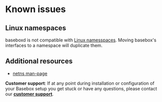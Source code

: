 # Known issues

## Linux namespaces

baseboxd is not compatible with [Linux namesspaces][netns]. Moving basebox's interfaces to a namespace will duplicate them.

## Additional resources
* [netns man-page][netns]

**Customer support**: If at any point during installation or configuration of your Basebox setup you get stuck or have any questions, please contact our **[customer support](../customer_support.html#customer_support)**.

[netns]: http://man7.org/linux/man-pages/man8/ip-netns.8.html (netns man-page)
